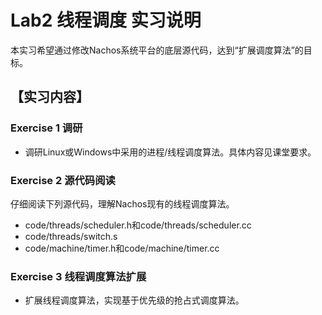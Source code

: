 # Lab2 线程调度 实习说明

本实习希望通过修改Nachos系统平台的底层源代码，达到“扩展调度算法”的目标。

## 【实习内容】
### Exercise 1  调研
- 调研Linux或Windows中采用的进程/线程调度算法。具体内容见课堂要求。

### Exercise 2  源代码阅读
仔细阅读下列源代码，理解Nachos现有的线程调度算法。
- code/threads/scheduler.h和code/threads/scheduler.cc
- code/threads/switch.s
- code/machine/timer.h和code/machine/timer.cc

### Exercise 3  线程调度算法扩展
- 扩展线程调度算法，实现基于优先级的抢占式调度算法。
